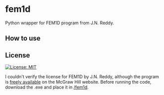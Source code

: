 # fem1d
Python wrapper for FEM1D program from J.N. Reddy.

## How to use

## License
[![License: MIT](https://img.shields.io/badge/License-MIT-yellow.svg)](https://opensource.org/licenses/MIT)

I couldn't verify the license for FEM1D by J.N. Reddy, although the program is [freely available](https://highered.mheducation.com/sites/0072466855/student_view0/executables.html) on the McGraw Hill website. Before running the code, download the .exe and place it in [/fem1d](/fem1d).
